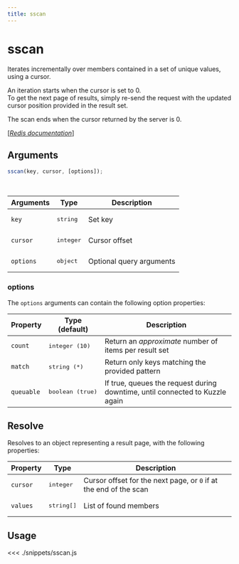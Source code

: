 ```yaml
---
title: sscan
---
```


# sscan

Iterates incrementally over members contained in a set of unique values, using a cursor.

An iteration starts when the cursor is set to 0.  
To get the next page of results, simply re-send the request with the updated cursor position provided in the result set.

The scan ends when the cursor returned by the server is 0.

[[_Redis documentation_]](https://redis.io/commands/sscan)

## Arguments

```js
sscan(key, cursor, [options]);
```

<br/>

| Arguments | Type               | Description              |
| --------- | ------------------ | ------------------------ |
| `key`     | <pre>string</pre>  | Set key                  |
| `cursor`  | <pre>integer</pre> | Cursor offset            |
| `options` | <pre>object</pre>  | Optional query arguments |

### options

The `options` arguments can contain the following option properties:

| Property   | Type (default)            | Description                                                                  |
| ---------- | ------------------------- | ---------------------------------------------------------------------------- |
| `count`    | <pre>integer (10)</pre>   | Return an _approximate_ number of items per result set                       |
| `match`    | <pre>string (\*)</pre>    | Return only keys matching the provided pattern                               |
| `queuable` | <pre>boolean (true)</pre> | If true, queues the request during downtime, until connected to Kuzzle again |

## Resolve

Resolves to an object representing a result page, with the following properties:

| Property | Type                | Description                                                       |
| -------- | ------------------- | ----------------------------------------------------------------- |
| `cursor` | <pre>integer</pre>  | Cursor offset for the next page, or `0` if at the end of the scan |
| `values` | <pre>string[]</pre> | List of found members                                             |

## Usage

<<< ./snippets/sscan.js
